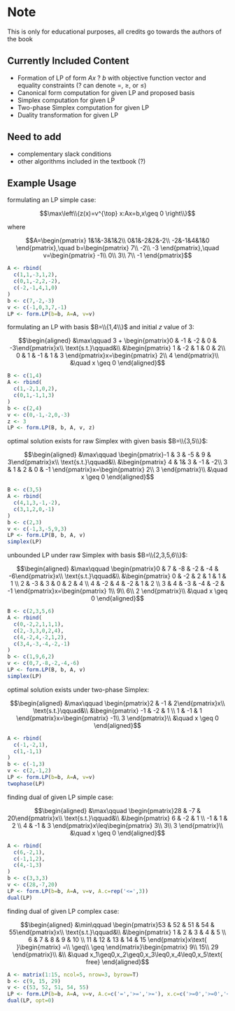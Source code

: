 # Note
This is only for educational purposes, all credits go towards the authors of the book

## Currently Included Content
- Formation of LP of form $Ax\text{ ? }b$ with objective function vector and equality constraints ($?$ can denote $=$, $\geq$, or $\leq$)
- Canonical form computation for given LP and proposed basis
- Simplex computation for given LP
- Two-phase Simplex computation for given LP
- Duality transformation for given LP

## Need to add
- complementary slack conditions
- other algorithms included in the textbook (?)

## Example Usage
formulating an LP simple case:

$$\max\left\\{z(x)=v^{\top} x:Ax=b,x\geq 0 \right\\}$$

where

$$A=\begin{pmatrix}
1&1&-3&1&2\\
0&1&-2&2&-2\\
-2&-1&4&1&0
\end{pmatrix},\quad b=\begin{pmatrix}
7\\
-2\\
-3
\end{pmatrix},\quad v=\begin{pmatrix}
-1\\
0\\
3\\
7\\
-1
\end{pmatrix}$$

```R
A <- rbind(
  c(1,1,-3,1,2),
  c(0,1,-2,2,-2),
  c(-2,-1,4,1,0)
)
b <- c(7,-2,-3)
v <- c(-1,0,3,7,-1)
LP <- form.LP(b=b, A=A, v=v)
```
formulating an LP with basis $B=\\{1,4\\}$ and initial $z$ value of $3$:

$$\begin{aligned}
    &\max\qquad 3 + \begin{pmatrix}0 & -1 & -2 & 0 & -3\end{pmatrix}x\\
    \text{s.t.}\qquad&\\
    &\begin{pmatrix}
    1 & -2 & 1 & 0 & 2\\
    0 & 1 & -1 & 1 & 3
\end{pmatrix}x=\begin{pmatrix}
    2\\
    4
\end{pmatrix}\\
&\quad x \geq 0
\end{aligned}$$

```R
B <- c(1,4)
A <- rbind(
  c(1,-2,1,0,2),
  c(0,1,-1,1,3)
)
b <- c(2,4)
v <- c(0,-1,-2,0,-3)
z <- 3
LP <- form.LP(B, b, A, v, z)
```
optimal solution exists for raw Simplex with given basis $B=\\{3,5\\}$:

$$\begin{aligned}
    &\max\qquad \begin{pmatrix}-1 & 3 & -5 & 9 & 3\end{pmatrix}x\\
    \text{s.t.}\qquad&\\
    &\begin{pmatrix}
    4 & 1& 3 & -1 & -2\\
    3 & 1 & 2 & 0 & -1
\end{pmatrix}x=\begin{pmatrix}
    2\\
    3
\end{pmatrix}\\
&\quad x \geq 0
\end{aligned}$$

```R
B <- c(3,5)
A <- rbind(
  c(4,1,3,-1,-2),
  c(3,1,2,0,-1)
)
b <- c(2,3)
v <- c(-1,3,-5,9,3)
LP <- form.LP(B, b, A, v)
simplex(LP)
```
unbounded LP under raw Simplex with basis $B=\\{2,3,5,6\\}$:

$$\begin{aligned}
    &\max\qquad \begin{pmatrix}0 & 7 & -8 & -2 & -4 & -6\end{pmatrix}x\\
    \text{s.t.}\qquad&\\
    &\begin{pmatrix}
0 & -2 & 2 & 1 & 1 & 1 \\
2 & -3 & 3 & 0 & 2 & 4 \\
4 & -2 & 4 & -2 & 1 & 2 \\
3 & 4 & -3 & -4 & -2 & -1
\end{pmatrix}x=\begin{pmatrix}
    1\\
    9\\
    6\\
    2
\end{pmatrix}\\
&\quad x \geq 0
\end{aligned}$$

```R
B <- c(2,3,5,6)
A <- rbind(
  c(0,-2,2,1,1,1),
  c(2,-3,3,0,2,4),
  c(4,-2,4,-2,1,2),
  c(3,4,-3,-4,-2,-1)
)
b <- c(1,9,6,2)
v <- c(0,7,-8,-2,-4,-6)
LP <- form.LP(B, b, A, v)
simplex(LP)
```
optimal solution exists under two-phase Simplex:

$$\begin{aligned}
    &\max\qquad \begin{pmatrix}2 & -1 & 2\end{pmatrix}x\\
    \text{s.t.}\qquad&\\
    &\begin{pmatrix}
-1 & -2 & 1 \\
1 & -1 & 1
\end{pmatrix}x=\begin{pmatrix}
    -1\\
    3
\end{pmatrix}\\
&\quad x \geq 0
\end{aligned}$$

```R
A <- rbind(
  c(-1,-2,1),
  c(1,-1,1)
)
b <- c(-1,3)
v <- c(2,-1,2)
LP <- form.LP(b=b, A=A, v=v)
twophase(LP)
```
finding dual of given LP simple case:

$$\begin{aligned}
    &\max\qquad \begin{pmatrix}28 & -7 & 20\end{pmatrix}x\\
    \text{s.t.}\qquad&\\
    &\begin{pmatrix}
6 & -2 & 1 \\
-1 & 1 & 2 \\
4 & -1 & 3
\end{pmatrix}x\leq\begin{pmatrix}
    3\\
    3\\
    3
\end{pmatrix}\\
&\quad x \geq 0
\end{aligned}$$

```R
A <- rbind(
  c(6,-2,1),
  c(-1,1,2),
  c(4,-1,3)
)
b <- c(3,3,3)
v <- c(28,-7,20)
LP <- form.LP(b=b, A=A, v=v, A.c=rep('<=',3))
dual(LP)
```
finding dual of given LP complex case:

$$\begin{aligned}
    &\min\qquad \begin{pmatrix}53 & 52 & 51 & 54 & 55\end{pmatrix}x\\
    \text{s.t.}\qquad&\\
    &\begin{pmatrix}
    1 & 2 & 3 & 4 & 5 \\
    6 & 7 & 8 & 9 & 10 \\
    11 & 12 & 13 & 14 & 15
\end{pmatrix}x\text{ }\begin{matrix}
    =\\
    \geq\\
    \geq
\end{matrix}\begin{pmatrix}
    9\\
    15\\
    29
\end{pmatrix}\\
&\\
&\quad x_1\geq0,x_2\geq0,x_3\leq0,x_4\leq0,x_5\text{ free}
\end{aligned}$$

```R
A <- matrix(1:15, ncol=5, nrow=3, byrow=T)
b <- c(9, 15, 29)
v <- c(53, 52, 51, 54, 55)
LP <- form.LP(b=b, A=A, v=v, A.c=c('=','>=','>='), x.c=c('>=0','>=0','<=0','<=0','free'))
dual(LP, opt=0)
```
